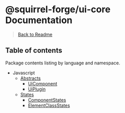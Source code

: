 # @squirrel-forge/ui-core Documentation
> [Back to Readme](../README.md)

## Table of contents
Package contents listing by language and namespace.

 - Javascript
   - [Abstracts](es6/Abstracts.md)
     - [UiComponent](es6/Abstracts.md#UiComponent)
     - [UiPlugin](es6/Abstracts.md#UiPlugin)
   - [States](es6/States.md)
     - [ComponentStates](es6/States.md#ComponentStates)
     - [ElementClassStates](es6/States.md#ElementClassStates)
